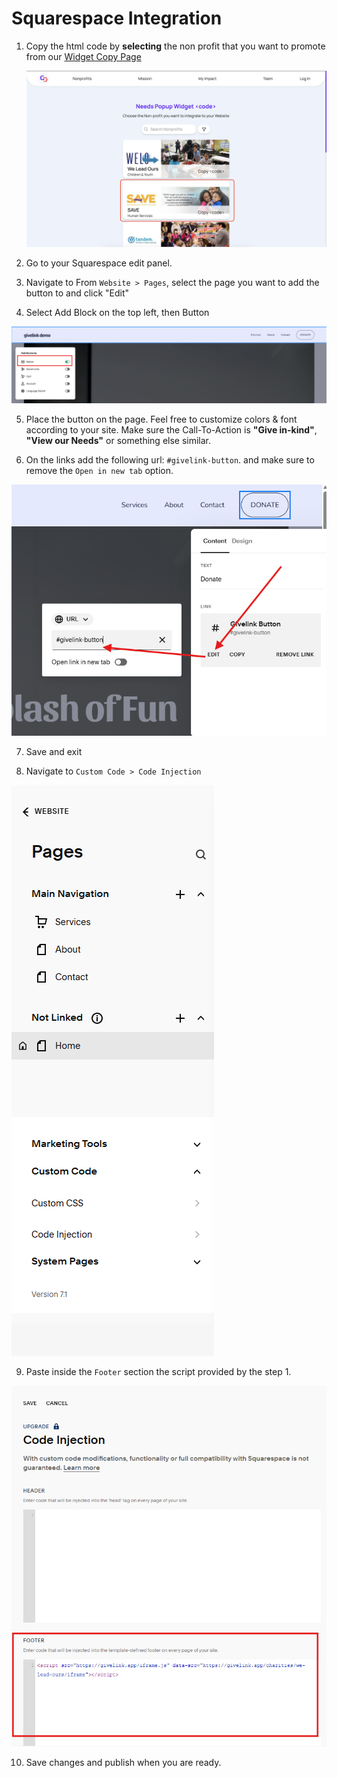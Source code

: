 # Squarespace Integration

1. Copy the html code by <strong>selecting</strong> the non profit that you want to promote from our [Widget Copy Page](https://givelink.app/charities/widget-gen)

   ![Copy Code](/assets/widget-gen.png)

2. Go to your Squarespace edit panel.
3. Navigate to From `Website > Pages`, select the page you want to add the button to and click "Edit"

4. Select Add Block on the top left, then Button

![Add Button](/assets/squarespace/squarespace-add-button.png)

5. Place the button on the page. Feel free to customize colors & font according to your site. Make sure the Call-To-Action is <strong>"Give in-kind"</strong>, <strong>"View our Needs"</strong> or something else similar.

6. On the links add the following url: `#givelink-button`. and make sure to remove the `Open in new tab` option.

![Button edit](/assets/squarespace/squarespace-edit-button.png)

7. Save and exit

8. Navigate to `Custom Code > Code Injection`

![Code Injection Open](/assets/squarespace/squarespace-open-custom-code.png)

9. Paste inside the `Footer` section the script provided by the step 1.

![Code Injection](/assets/squarespace/squarespace-code-injection.png)

10. Save changes and publish when you are ready.
